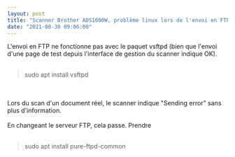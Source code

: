 ```yaml
---
layout: post
title: "Scanner Brother ADS1600W, problème linux lors de l'envoi en FTP"
date: "2021-08-30 09:06:00"
---
```

L'envoi en FTP ne fonctionne pas avec le paquet vsftpd (bien que l'envoi d'une page de test depuis l'interface de gestion du scanner indique OK). <br/><br/><blockquote>sudo apt install vsftpd</blockquote><br/><br/>Lors du scan d'un document réel, le scanner indique "Sending error" sans plus d'information. <br/><br/>En changeant le serveur FTP, cela passe. Prendre  <br/><br/><blockquote>sudo apt install pure-ftpd-common</blockquote><br/><br/>  
